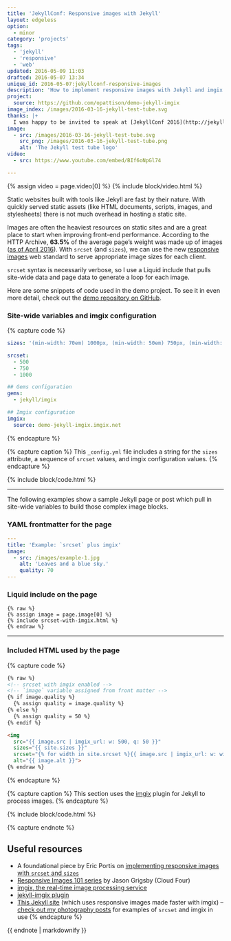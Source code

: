 ```yaml
---
title: 'JekyllConf: Responsive images with Jekyll'
layout: edgeless
option:
  - minor
category: 'projects'
tags:
  - 'jekyll'
  - 'responsive'
  - 'web'
updated: 2016-05-09 11:03
drafted: 2016-05-07 13:34
unique_id: 2016-05-07:jekyllconf-responsive-images
description: 'How to implement responsive images with Jekyll and imgix (video and notes from my lightning talk).'
project:
  source: https://github.com/opattison/demo-jekyll-imgix
image_index: /images/2016-03-16-jekyll-test-tube.svg
thanks: |+
  I was happy to be invited to speak at [JekyllConf 2016](http://jekyllconf.com). Thanks [CloudCannon](http://cloudcannon.com) for hosting it.
image:
  - src: /images/2016-03-16-jekyll-test-tube.svg
    src_png: /images/2016-03-16-jekyll-test-tube.png
    alt: 'The Jekyll test tube logo'
video:
  - src: https://www.youtube.com/embed/BIf6oNpGl74

---
```


{% assign video = page.video[0] %}
{% include block/video.html %}

Static websites built with tools like Jekyll are fast by their nature. With quickly served static assets (like HTML documents, scripts, images, and stylesheets) there is not much overhead in hosting a static site.

Images are often the heaviest resources on static sites and are a great place to start when improving front-end performance. According to the HTTP Archive, **63.5%** of the average page’s weight was made up of images ([as of April 2016](http://httparchive.org/interesting.php)). With `srcset` (and `sizes`), we can use the new [responsive images](https://responsiveimages.org) web standard to serve appropriate image sizes for each client.

`srcset` syntax is necessarily verbose, so I use a Liquid include that pulls site-wide data and page data to generate a loop for each image.

Here are some snippets of code used in the demo project. To see it in even more detail, check out the [demo repository on GitHub](https://github.com/opattison/demo-jekyll-imgix).

### Site-wide variables and imgix configuration

{% capture code %}
```yaml
sizes: '(min-width: 70em) 1000px, (min-width: 50em) 750px, (min-width: 31.5em) 500px, 100vw'

srcset:
  - 500
  - 750
  - 1000

## Gems configuration
gems:
  - jekyll/imgix

## Imgix configuration
imgix:
  source: demo-jekyll-imgix.imgix.net
```
{% endcapture %}

{% capture caption %}
This `_config.yml` file includes a string for the `sizes` attribute, a sequence of `srcset` values, and imgix configuration values.
{% endcapture %}

{% include block/code.html %}

---

The following examples show a sample Jekyll page or post which pull in site-wide variables to build those complex image blocks.

### YAML frontmatter for the page

```yaml
---
title: 'Example: `srcset` plus imgix'
image:
  - src: /images/example-1.jpg
    alt: 'Leaves and a blue sky.'
    quality: 70
---
```

### Liquid include on the page

```liquid
{% raw %}
{% assign image = page.image[0] %}
{% include srcset-with-imgix.html %}
{% endraw %}
```

---

### Included HTML used by the page

{% capture code %}
```html
{% raw %}
<!-- srcset with imgix enabled -->
<!-- `image` variable assigned from front matter -->
{% if image.quality %}
  {% assign quality = image.quality %}
{% else %}
  {% assign quality = 50 %}
{% endif %}

<img
  src="{{ image.src | imgix_url: w: 500, q: 50 }}"
  sizes="{{ site.sizes }}"
  srcset="{% for width in site.srcset %}{{ image.src | imgix_url: w: width, q: quality }} {{ width }}w{% if forloop.last == false %}, {% endif %}{% endfor %}"
  alt="{{ image.alt }}">
{% endraw %}
```
{% endcapture %}

{% capture caption %}
This section uses the [imgix](https://github.com/imgix/jekyll-imgix) plugin for Jekyll to process images.
{% endcapture %}

{% include block/code.html %}


{% capture endnote %}
## Useful resources

- A foundational piece by Eric Portis on [implementing responsive images with `srcset` and `sizes`](https://ericportis.com/posts/2014/srcset-sizes/)
- [Responsive Images 101 series](http://blog.cloudfour.com/responsive-images-101-definitions/) by Jason Grigsby (Cloud Four)
- [imgix, the real-time image processing service](http://imgix.com/)
- [jekyll-imgix plugin](https://github.com/imgix/jekyll-imgix)
- [This Jekyll site](https://github.com/opattison/olivermakes/) (which uses responsive images made faster with imgix) – [check out my photography posts](/photography) for examples of `srcset` and imgix in use
{% endcapture %}

<aside class="ancillary--endnotes">
{{ endnote | markdownify }}
</aside>
